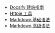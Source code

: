 * [Docsify 建站指南](other/docsify-guide.md)
* [Httpie 工具](other/httpie.md)
* [Markdown 基础语法](other/markdown-basic.md)
* [Markdown 高级语法](other/markdown-extend.md)